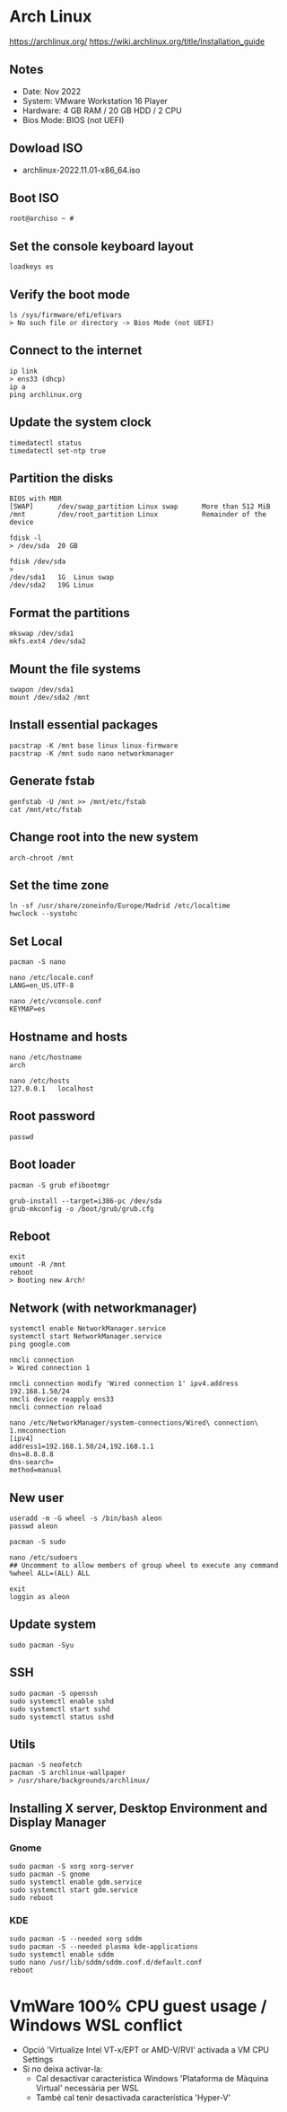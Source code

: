# Arch Linux
https://archlinux.org/
https://wiki.archlinux.org/title/Installation_guide

## Notes
* Date: Nov 2022
* System: VMware Workstation 16 Player
* Hardware: 4 GB RAM / 20 GB HDD / 2 CPU
* Bios Mode: BIOS (not UEFI)

## Dowload ISO
* archlinux-2022.11.01-x86_64.iso

## Boot ISO
```
root@archiso ~ #
```

## Set the console keyboard layout
```
loadkeys es
```

## Verify the boot mode
```
ls /sys/firmware/efi/efivars
> No such file or directory -> Bios Mode (not UEFI)
```

## Connect to the internet
```
ip link
> ens33 (dhcp)
ip a
ping archlinux.org
```

## Update the system clock
```
timedatectl status
timedatectl set-ntp true
```

## Partition the disks
```
BIOS with MBR
[SWAP]	    /dev/swap_partition	Linux swap	    More than 512 MiB
/mnt	    /dev/root_partition	Linux	        Remainder of the device
```

```
fdisk -l
> /dev/sda  20 GB

fdisk /dev/sda
>
/dev/sda1   1G  Linux swap
/dev/sda2   19G Linux
```

## Format the partitions
```
mkswap /dev/sda1
mkfs.ext4 /dev/sda2
```

## Mount the file systems
```
swapon /dev/sda1
mount /dev/sda2 /mnt
```

## Install essential packages
```
pacstrap -K /mnt base linux linux-firmware
pacstrap -K /mnt sudo nano networkmanager
```

## Generate fstab
```
genfstab -U /mnt >> /mnt/etc/fstab
cat /mnt/etc/fstab
```

## Change root into the new system
```
arch-chroot /mnt
```

## Set the time zone
```
ln -sf /usr/share/zoneinfo/Europe/Madrid /etc/localtime
hwclock --systohc
```

## Set Local
```
pacman -S nano

nano /etc/locale.conf
LANG=en_US.UTF-8

nano /etc/vconsole.conf
KEYMAP=es
```

## Hostname and hosts
```
nano /etc/hostname
arch

nano /etc/hosts
127.0.0.1	localhost
```

## Root password
```
passwd
```

## Boot loader
```
pacman -S grub efibootmgr

grub-install --target=i386-pc /dev/sda
grub-mkconfig -o /boot/grub/grub.cfg
```

## Reboot
```
exit
umount -R /mnt
reboot
> Booting new Arch!
```

## Network (with networkmanager)
```
systemctl enable NetworkManager.service
systemctl start NetworkManager.service
ping google.com

nmcli connection
> Wired connection 1

nmcli connection modify 'Wired connection 1' ipv4.address 192.168.1.50/24
nmcli device reapply ens33
nmcli connection reload

nano /etc/NetworkManager/system-connections/Wired\ connection\ 1.nmconnection
[ipv4]
address1=192.168.1.50/24,192.168.1.1
dns=8.8.8.8
dns-search=
method=manual
```

## New user
```
useradd -m -G wheel -s /bin/bash aleon
passwd aleon

pacman -S sudo

nano /etc/sudoers
## Uncomment to allow members of group wheel to execute any command
%wheel ALL=(ALL) ALL

exit
loggin as aleon

```

## Update system
```
sudo pacman -Syu
```

## SSH
```
sudo pacman -S openssh
sudo systemctl enable sshd
sudo systemctl start sshd
sudo systemctl status sshd
```

## Utils
```
pacman -S neofetch
pacman -S archlinux-wallpaper
> /usr/share/backgrounds/archlinux/
```

## Installing X server, Desktop Environment and Display Manager

### Gnome
```
sudo pacman -S xorg xorg-server
sudo pacman -S gnome
sudo systemctl enable gdm.service
sudo systemctl start gdm.service
sudo reboot
```

### KDE
```
sudo pacman -S --needed xorg sddm
sudo pacman -S --needed plasma kde-applications
sudo systemctl enable sddm
sudo nano /usr/lib/sddm/sddm.conf.d/default.conf
reboot
```

# VmWare 100% CPU guest usage / Windows WSL conflict
* Opció 'Virtualize Intel VT-x/EPT or AMD-V/RVI' activada a VM CPU Settings
* Si no deixa activar-la:
    * Cal desactivar característica Windows 'Plataforma de Màquina Virtual' necessària per WSL
    * També cal tenir desactivada característica 'Hyper-V'